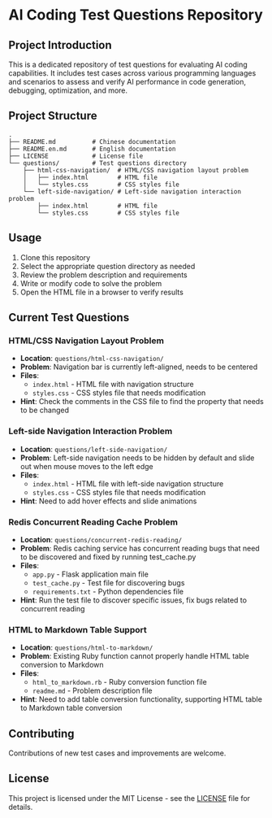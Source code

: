 # AI Coding Test Questions Repository

## Project Introduction

This is a dedicated repository of test questions for evaluating AI coding capabilities. It includes test cases across various programming languages and scenarios to assess and verify AI performance in code generation, debugging, optimization, and more.

## Project Structure

```
.
├── README.md          # Chinese documentation
├── README.en.md       # English documentation  
├── LICENSE            # License file
└── questions/         # Test questions directory
    ├── html-css-navigation/  # HTML/CSS navigation layout problem
    │   ├── index.html        # HTML file
    │   └── styles.css        # CSS styles file
    └── left-side-navigation/ # Left-side navigation interaction problem
        ├── index.html        # HTML file
        └── styles.css        # CSS styles file
```

## Usage

1. Clone this repository
2. Select the appropriate question directory as needed
3. Review the problem description and requirements
4. Write or modify code to solve the problem
5. Open the HTML file in a browser to verify results

## Current Test Questions

### HTML/CSS Navigation Layout Problem
- **Location**: `questions/html-css-navigation/`
- **Problem**: Navigation bar is currently left-aligned, needs to be centered
- **Files**: 
  - `index.html` - HTML file with navigation structure
  - `styles.css` - CSS styles file that needs modification
- **Hint**: Check the comments in the CSS file to find the property that needs to be changed

### Left-side Navigation Interaction Problem
- **Location**: `questions/left-side-navigation/`
- **Problem**: Left-side navigation needs to be hidden by default and slide out when mouse moves to the left edge
- **Files**: 
  - `index.html` - HTML file with left-side navigation structure
  - `styles.css` - CSS styles file that needs modification
- **Hint**: Need to add hover effects and slide animations

### Redis Concurrent Reading Cache Problem
- **Location**: `questions/concurrent-redis-reading/`
- **Problem**: Redis caching service has concurrent reading bugs that need to be discovered and fixed by running test_cache.py
- **Files**: 
  - `app.py` - Flask application main file
  - `test_cache.py` - Test file for discovering bugs
  - `requirements.txt` - Python dependencies file
- **Hint**: Run the test file to discover specific issues, fix bugs related to concurrent reading

### HTML to Markdown Table Support
- **Location**: `questions/html-to-markdown/`
- **Problem**: Existing Ruby function cannot properly handle HTML table conversion to Markdown
- **Files**: 
  - `html_to_markdown.rb` - Ruby conversion function file
  - `readme.md` - Problem description file
- **Hint**: Need to add table conversion functionality, supporting HTML table to Markdown table conversion

## Contributing

Contributions of new test cases and improvements are welcome.

## License

This project is licensed under the MIT License - see the [LICENSE](LICENSE) file for details.
